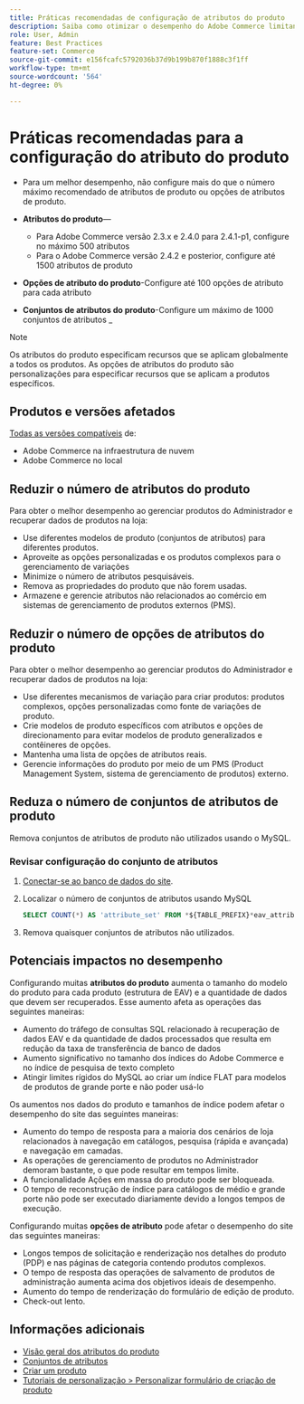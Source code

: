 ```yaml
---
title: Práticas recomendadas de configuração de atributos do produto
description: Saiba como otimizar o desempenho do Adobe Commerce limitando o número de atributos de produto, opções de atributo e conjuntos de atributos
role: User, Admin
feature: Best Practices
feature-set: Commerce
source-git-commit: e156fcafc5792036b37d9b199b870f1888c3f1ff
workflow-type: tm+mt
source-wordcount: '564'
ht-degree: 0%

---
```



# Práticas recomendadas para a configuração do atributo do produto

- Para um melhor desempenho, não configure mais do que o número máximo recomendado de atributos de produto ou opções de atributos de produto.

- **Atributos do produto**—
   - Para Adobe Commerce versão 2.3.x e 2.4.0 para 2.4.1-p1, configure no máximo 500 atributos
   - Para o Adobe Commerce versão 2.4.2 e posterior, configure até 1500 atributos de produto
- **Opções de atributo do produto**-Configure até 100 opções de atributo para cada atributo
- **Conjuntos de atributos do produto**-Configure um máximo de 1000 conjuntos de atributos _

>[!NOTE]
>
>Os atributos do produto especificam recursos que se aplicam globalmente a todos os produtos. As opções de atributos do produto são personalizações para especificar recursos que se aplicam a produtos específicos.

## Produtos e versões afetados

[Todas as versões compatíveis](../../../release/versions.md) de:

- Adobe Commerce na infraestrutura de nuvem
- Adobe Commerce no local

## Reduzir o número de atributos do produto

Para obter o melhor desempenho ao gerenciar produtos do Administrador e recuperar dados de produtos na loja:

- Use diferentes modelos de produto (conjuntos de atributos) para diferentes produtos.
- Aproveite as opções personalizadas e os produtos complexos para o gerenciamento de variações
- Minimize o número de atributos pesquisáveis.
- Remova as propriedades do produto que não forem usadas.
- Armazene e gerencie atributos não relacionados ao comércio em sistemas de gerenciamento de produtos externos (PMS).

## Reduzir o número de opções de atributos do produto

Para obter o melhor desempenho ao gerenciar produtos do Administrador e recuperar dados de produtos na loja:

- Use diferentes mecanismos de variação para criar produtos: produtos complexos, opções personalizadas como fonte de variações de produto.
- Crie modelos de produto específicos com atributos e opções de direcionamento para evitar modelos de produto generalizados e contêineres de opções.
- Mantenha uma lista de opções de atributos reais.
- Gerencie informações do produto por meio de um PMS (Product Management System, sistema de gerenciamento de produtos) externo.

## Reduza o número de conjuntos de atributos de produto

Remova conjuntos de atributos de produto não utilizados usando o MySQL.

### Revisar configuração do conjunto de atributos

1. [Conectar-se ao banco de dados do site](https://devdocs.magento.com/cloud/project/services-mysql.html#connect-to-the-database).

1. Localizar o número de conjuntos de atributos usando MySQL

   ```sql
   SELECT COUNT(*) AS 'attribute_set' FROM *${TABLE_PREFIX}*eav_attribute_set;
   ```

1. Remova quaisquer conjuntos de atributos não utilizados.

## Potenciais impactos no desempenho

Configurando muitas **atributos do produto** aumenta o tamanho do modelo do produto para cada produto (estrutura de EAV) e a quantidade de dados que devem ser recuperados. Esse aumento afeta as operações das seguintes maneiras:

- Aumento do tráfego de consultas SQL relacionado à recuperação de dados EAV e da quantidade de dados processados que resulta em redução da taxa de transferência de banco de dados
- Aumento significativo no tamanho dos índices do Adobe Commerce e no índice de pesquisa de texto completo
- Atingir limites rígidos do MySQL ao criar um índice FLAT para modelos de produtos de grande porte e não poder usá-lo

Os aumentos nos dados do produto e tamanhos de índice podem afetar o desempenho do site das seguintes maneiras:

- Aumento do tempo de resposta para a maioria dos cenários de loja relacionados à navegação em catálogos, pesquisa (rápida e avançada) e navegação em camadas.
- As operações de gerenciamento de produtos no Administrador demoram bastante, o que pode resultar em tempos limite.
- A funcionalidade Ações em massa do produto pode ser bloqueada.
- O tempo de reconstrução de índice para catálogos de médio e grande porte não pode ser executado diariamente devido a longos tempos de execução.

Configurando muitas **opções de atributo** pode afetar o desempenho do site das seguintes maneiras:

- Longos tempos de solicitação e renderização nos detalhes do produto (PDP) e nas páginas de categoria contendo produtos complexos.
- O tempo de resposta das operações de salvamento de produtos de administração aumenta acima dos objetivos ideais de desempenho.
- Aumento do tempo de renderização do formulário de edição de produto.
- Check-out lento.

## Informações adicionais

- [Visão geral dos atributos do produto](https://experienceleague.adobe.com/docs/commerce-admin/catalog/product-attributes/product-attributes.html)
- [Conjuntos de atributos](https://experienceleague.adobe.com/docs/commerce-admin/catalog/product-attributes/create/attribute-sets.html)
- [Criar um produto](https://experienceleague.adobe.com/docs/commerce-admin/catalog/products/product-create.html)
- [Tutoriais de personalização > Personalizar formulário de criação de produto](https://developer.adobe.com/commerce/php/tutorials/admin/custom-product-creation-form/)

